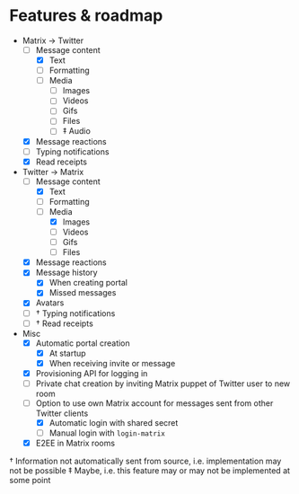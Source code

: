 # Features & roadmap

* Matrix → Twitter
  * [ ] Message content
    * [x] Text
    * [ ] Formatting
    * [ ] Media
      * [ ] Images
      * [ ] Videos
      * [ ] Gifs
      * [ ] Files
      * [ ] ‡ Audio
  * [x] Message reactions
  * [ ] Typing notifications
  * [x] Read receipts
* Twitter → Matrix
  * [ ] Message content
    * [x] Text
    * [ ] Formatting
    * [ ] Media
      * [x] Images
      * [ ] Videos
      * [ ] Gifs
      * [ ] Files
  * [x] Message reactions
  * [x] Message history
    * [x] When creating portal
    * [x] Missed messages
  * [x] Avatars
  * [ ] † Typing notifications
  * [ ] † Read receipts
* Misc
  * [x] Automatic portal creation
    * [x] At startup
    * [x] When receiving invite or message
  * [x] Provisioning API for logging in
  * [ ] Private chat creation by inviting Matrix puppet of Twitter user to new room
  * [ ] Option to use own Matrix account for messages sent from other Twitter clients
    * [x] Automatic login with shared secret
    * [ ] Manual login with `login-matrix`
  * [x] E2EE in Matrix rooms

† Information not automatically sent from source, i.e. implementation may not be possible
‡ Maybe, i.e. this feature may or may not be implemented at some point

